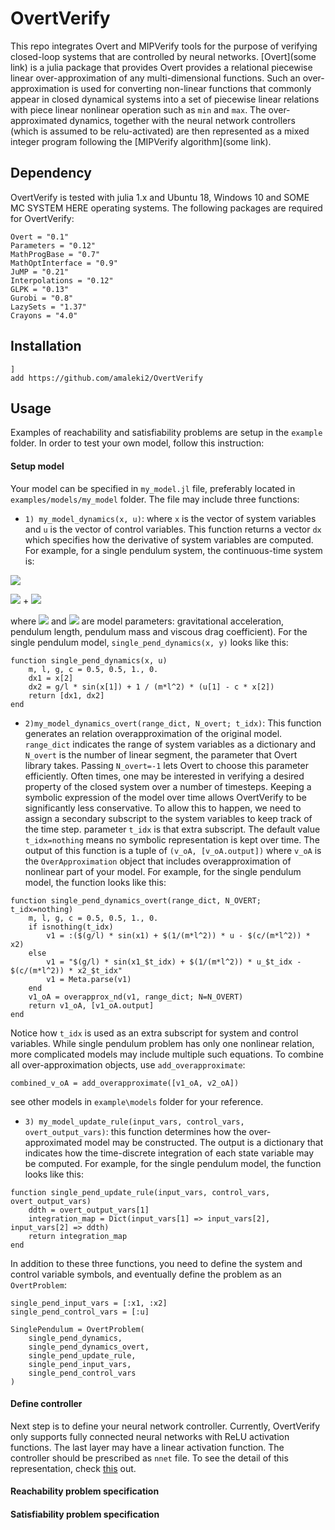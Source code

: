 # OvertVerify

<!-- [![Stable](https://img.shields.io/badge/docs-stable-blue.svg)](https://amaleki2.github.io/OvertVerify.jl/stable)
[![Dev](https://img.shields.io/badge/docs-dev-blue.svg)](https://amaleki2.github.io/OvertVerify.jl/dev)
[![Build Status](https://travis-ci.com/amaleki2/OvertVerify.jl.svg?branch=master)](https://travis-ci.com/amaleki2/OvertVerify.jl)
[![Build Status](https://ci.appveyor.com/api/projects/status/github/amaleki2/OvertVerify.jl?svg=true)](https://ci.appveyor.com/project/amaleki2/OvertVerify-jl)
[![Coverage](https://codecov.io/gh/amaleki2/OvertVerify.jl/branch/master/graph/badge.svg)](https://codecov.io/gh/amaleki2/OvertVerify.jl) -->

This repo integrates Overt and MIPVerify tools for the purpose of verifying closed-loop systems that are controlled by neural networks. [Overt](some link) is a julia package that provides Overt provides a relational piecewise linear over-approximation of any multi-dimensional functions. Such an over-approximation is used for converting non-linear functions that commonly appear in closed dynamical systems into a set of piecewise linear relations with piece linear nonlinear operation such as `min` and `max`. The over-approximated dynamics, together with the neural network controllers (which is assumed to be relu-activated) are then represented as a mixed integer program following the [MIPVerify algorithm](some link).

## Dependency
OvertVerify is tested with julia 1.x and Ubuntu 18, Windows 10 and SOME MC SYSTEM HERE operating systems. The following packages are required for OvertVerify:

```
Overt = "0.1"
Parameters = "0.12"
MathProgBase = "0.7"
MathOptInterface = "0.9"
JuMP = "0.21"
Interpolations = "0.12"
GLPK = "0.13"
Gurobi = "0.8"
LazySets = "1.37"
Crayons = "4.0"
```

## Installation
```
]
add https://github.com/amaleki2/OvertVerify
```

## Usage
Examples of reachability and satisfiability problems are setup in the `example` folder.
In order to test your own model, follow this instruction:
#### Setup model
Your model can be specified in `my_model.jl` file, preferably located in `examples/models/my_model` folder. The file may include three functions:
- `1) my_model_dynamics(x, u)`: where `x` is the vector of system variables and `u` is the vector of control variables. This function returns a vector `dx` which specifies how the derivative of system variables are computed. For example, for a single pendulum system, the continuous-time system is:

<img src="https://render.githubusercontent.com/render/math?math=\dot{x}_1 = x_2">

<img src="https://render.githubusercontent.com/render/math?math=\dot{x}_2 = \frac{g}{l} \sin(x_1)"> +
<img src="https://render.githubusercontent.com/render/math?math=\frac{u_1 - c x_2}{ml^2}">

where
<img src="https://render.githubusercontent.com/render/math?math=g, l, m">  and
<img src="https://render.githubusercontent.com/render/math?math=c"> are model parameters: gravitational acceleration, pendulum length, pendulum mass and viscous drag coefficient). For the single pendulum model, `single_pend_dynamics(x, y)` looks like this:

```
function single_pend_dynamics(x, u)
	m, l, g, c = 0.5, 0.5, 1., 0.
    dx1 = x[2]
    dx2 = g/l * sin(x[1]) + 1 / (m*l^2) * (u[1] - c * x[2])
    return [dx1, dx2]
end
```

- `2)my_model_dynamics_overt(range_dict, N_overt; t_idx)`: This function generates an relation overapproximation of the original model. `range_dict` indicates the range of system variables as a dictionary and `N_overt` is the number of linear segment, the parameter that Overt library takes. Passing `N_overt=-1` lets Overt to choose this parameter efficiently.
Often times, one may be interested in verifying a desired property of the closed system over
a number of timesteps. Keeping a symbolic expression of the model over time allows OvertVerify to be significantly less conservative. To allow this to happen, we need to assign a secondary subscript to the system variables to keep track of the time step. parameter `t_idx` is that extra subscript. The default value `t_idx=nothing` means no symbolic representation is kept over time. The output of this function is a tuple of `(v_oA, [v_oA.output])` where `v_oA` is the `OverApproximation` object that includes overapproximation of nonlinear part of your model. For example, for the single pendulum model, the function looks like this:
```
function single_pend_dynamics_overt(range_dict, N_OVERT; t_idx=nothing)
	m, l, g, c = 0.5, 0.5, 1., 0.
	if isnothing(t_idx)
		v1 = :($(g/l) * sin(x1) + $(1/(m*l^2)) * u - $(c/(m*l^2)) * x2)
	else
    	v1 = "$(g/l) * sin(x1_$t_idx) + $(1/(m*l^2)) * u_$t_idx - $(c/(m*l^2)) * x2_$t_idx"
    	v1 = Meta.parse(v1)
	end
    v1_oA = overapprox_nd(v1, range_dict; N=N_OVERT)
    return v1_oA, [v1_oA.output]
end
```
Notice how `t_idx` is used as an extra subscript for system and control variables. While single pendulum problem has only one nonlinear relation, more complicated models may include multiple such equations. To combine all over-approximation objects, use `add_overapproximate`:
```
combined_v_oA = add_overapproximate([v1_oA, v2_oA])
```
see other models in `example\models` folder for your reference.

- `3) my_model_update_rule(input_vars, control_vars, overt_output_vars)`: this function determines how the over-approximated model may be constructed. The output is a dictionary
that indicates how the time-discrete integration of each state variable may be computed.
For example, for the single pendulum model, the function looks like this:
```
function single_pend_update_rule(input_vars, control_vars, overt_output_vars)
    ddth = overt_output_vars[1]
    integration_map = Dict(input_vars[1] => input_vars[2], input_vars[2] => ddth)
    return integration_map
end
```

In addition to these three functions, you need to define the system and control variable symbols, and eventually define the problem as an `OvertProblem`:
```
single_pend_input_vars = [:x1, :x2]
single_pend_control_vars = [:u]

SinglePendulum = OvertProblem(
	single_pend_dynamics,
	single_pend_dynamics_overt,
	single_pend_update_rule,
	single_pend_input_vars,
	single_pend_control_vars
)
```

#### Define controller
Next step is to define your neural network controller. Currently, OvertVerify only supports
fully connected neural networks with ReLU activation functions. The last layer may have a linear activation function. The controller should be prescribed as `nnet` file. To see the detail of this representation, check [this](https://github.com/sisl/NNet) out.

#### Reachability problem specification


#### Satisfiability problem specification
